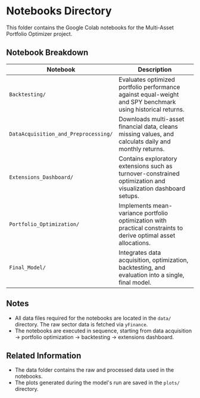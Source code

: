 # Notebooks Directory

This folder contains the Google Colab notebooks for the Multi-Asset Portfolio Optimizer project.

## Notebook Breakdown

| Notebook | Description |
| -------- | ----------- |
| `Backtesting/` | Evaluates optimized portfolio performance against equal-weight and SPY benchmark using historical returns. |
| `DataAcquisition_and_Preprocessing/` | Downloads multi-asset financial data, cleans missing values, and calculats daily and monthly returns. |
| `Extensions_Dashboard/` | Contains exploratory extensions such as turnover-constrained optimization and visualization dashboard setups. |
| `Portfolio_Optimization/` | Implements mean-variance portfolio optimization with practical constraints to derive optimal asset allocations. |
| `Final_Model/` | Integrates data acquisition, optimization, backtesting, and evaluation into a single, final model. |

## Notes

- All data files required for the notebooks are located in the `data/` directory. The raw sector data is fetched via `yFinance`.
- The notebooks are executed in sequence, starting from data acquisition -> portfolio optimization -> backtesting -> extensions dashboard.

## Related Information

- The data folder contains the raw and processed data used in the notebooks.
- The plots generated during the model's run are saved in the `plots/` directory.
